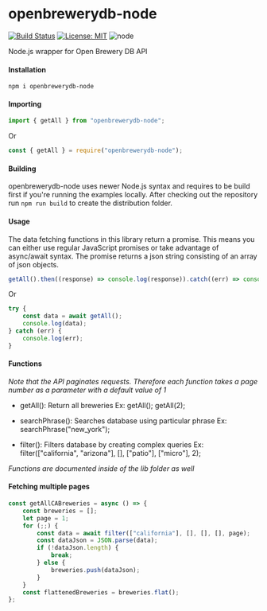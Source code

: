 # openbrewerydb-node
[![Build Status](https://travis-ci.org/myamout/openbrewerydb-node.svg?branch=master)](https://travis-ci.org/myamout/openbrewerydb-node)
[![License: MIT](https://img.shields.io/badge/License-MIT-yellow.svg)](https://opensource.org/licenses/MIT)
![node](https://img.shields.io/node/v/@babel/core)

Node.js wrapper for Open Brewery DB API

#### Installation
```
npm i openbrewerydb-node
```

#### Importing
```javascript
import { getAll } from "openbrewerydb-node";
```
Or
```javascript
const { getAll } = require("openbrewerydb-node");
```

#### Building
openbrewerydb-node uses newer Node.js syntax and requires to be build first if you're running the examples locally.
After checking out the repository run ```npm run build``` to create the distribution folder.

#### Usage
The data fetching functions in this library return a promise.
This means you can either use regular JavaScript promises or
take advantage of async/await syntax. The promise returns a json string
consisting of an array of json objects.
```javascript
getAll().then((response) => console.log(response)).catch((err) => console.log(err));
```
Or
```javascript
try {
    const data = await getAll();
    console.log(data);
} catch (err) {
    console.log(err);
}
```

#### Functions
*Note that the API paginates requests. Therefore each function takes a page number as a parameter with a default value of 1*

- getAll(): Return all breweries
    Ex: getAll(); getAll(2);

- searchPhrase(): Searches database using particular phrase
    Ex: searchPhrase("new_york");

- filter(): Filters database by creating complex queries
    Ex: filter(["california", "arizona"], [], ["patio"], ["micro"], 2);

*Functions are documented inside of the lib folder as well*

#### Fetching multiple pages
```javascript
const getAllCABreweries = async () => {
    const breweries = [];
    let page = 1;
    for (;;) {
        const data = await filter(["california"], [], [], [], page);
        const dataJson = JSON.parse(data);
        if (!dataJson.length) {
            break;
        } else {
            breweries.push(dataJson);
        }
    }
    const flattenedBreweries = breweries.flat();
};
```
